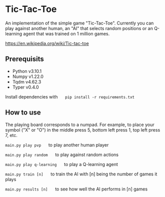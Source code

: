 # Tic-Tac-Toe
An implementation of the simple game "Tic-Tac-Toe". Currently you can play against another human, an "AI" that selects random positions or an Q-learning agent that was trained on 1 million games.

<https://en.wikipedia.org/wiki/Tic-tac-toe>

## Prerequisits
* Python v3.10.1
* Numpy v1.22.0
* Tqdm v4.62.3
* Typer v0.4.0

Install dependencies with &nbsp;&nbsp;&nbsp;&nbsp; `pip install -r requirements.txt` 

## How to use
The playing board corresponds to a numpad. For example, to place your symbol ("X" or "O") in the middle press 5, bottom left press 1, top left press 7, etc.



`main.py play pvp` &nbsp;&nbsp;&nbsp;&nbsp; to play another human player

`main.py play random` &nbsp;&nbsp;&nbsp;&nbsp; to play against random actions 

`main.py play q-learning` &nbsp;&nbsp;&nbsp;&nbsp; to play a Q-learning agent

`main.py train [n]` &nbsp;&nbsp;&nbsp;&nbsp; to train the AI with [n] being the number of games it plays

`main.py results [n]` &nbsp;&nbsp;&nbsp;&nbsp; to see how well the AI performs in [n] games
